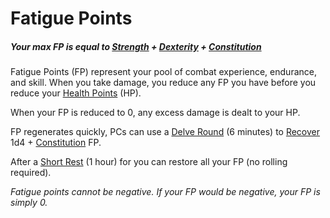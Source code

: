 # Fatigue Points

##### Your max FP is equal to [Strength](../Chosen%20Statistics/Strength.md) + [Dexterity](../Chosen%20Statistics/Dexterity.md) + [Constitution](../Chosen%20Statistics/Constitution.md)

Fatigue Points (FP) represent your pool of combat experience, endurance, and skill. When you take damage, you reduce any FP you have before you reduce your [Health Points](Health%20Points.md) (HP). 

When your FP is reduced to 0, any excess damage is dealt to your HP. 

FP regenerates quickly, PCs can use a [Delve Round](../../Game%20Procedures/Round.md#Delve%20Round) (6 minutes) to [Recover](../../Game%20Procedures/Delving.md#Recover) 1d4 + [Constitution](../Chosen%20Statistics/Constitution.md) FP.

After a [Short Rest](../../Game%20Procedures/Resting.md#Short%20Rest) (1 hour) for you can restore all your FP (no rolling required).

*Fatigue points cannot be negative. If your FP would be negative, your FP is simply 0.*